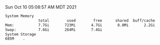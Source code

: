 Sun Oct 10 05:08:57 AM MDT 2021
```bash
System Memory
               total        used        free      shared  buff/cache   available
Mem:           7.7Gi       723Mi       4.7Gi       8.0Mi       2.2Gi       6.6Gi
Swap:          7.6Gi       264Mi       7.4Gi
System Storage
685M	.
```
```bash
